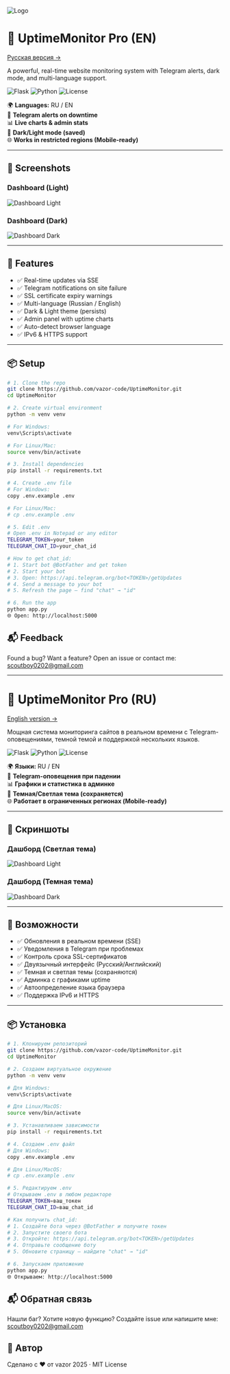 ![Logo](screenshots/logo.png)
# <a id="uptimemonitor-pro-en"></a> 🚀 UptimeMonitor Pro (EN)

[Русская версия →](#uptimemonitor-pro-ru)

A powerful, real-time website monitoring system with Telegram alerts, dark mode, and multi-language support.

![Flask](https://img.shields.io/badge/Flask-3.0.3-green)
![Python](https://img.shields.io/badge/Python-3.10+-blue)
![License](https://img.shields.io/badge/license-MIT-green)

🌍 **Languages:** RU / EN  
🔔 **Telegram alerts on downtime**  
📊 **Live charts & admin stats**  
🌙 **Dark/Light mode (saved)**  
🌐 **Works in restricted regions (Mobile-ready)**

---

## 📸 Screenshots

### Dashboard (Light)
![Dashboard Light](screenshots/dashboard-light.png)

### Dashboard (Dark)
![Dashboard Dark](screenshots/dashboard-dark.png)

---

## 🔧 Features

- ✅ Real-time updates via SSE
- ✅ Telegram notifications on site failure
- ✅ SSL certificate expiry warnings
- ✅ Multi-language (Russian / English)
- ✅ Dark & Light theme (persists)
- ✅ Admin panel with uptime charts
- ✅ Auto-detect browser language
- ✅ IPv6 & HTTPS support

---

## 📦 Setup

```bash
# 1. Clone the repo
git clone https://github.com/vazor-code/UptimeMonitor.git
cd UptimeMonitor

# 2. Create virtual environment
python -m venv venv

# For Windows:
venv\Scripts\activate

# For Linux/Mac:
source venv/bin/activate

# 3. Install dependencies
pip install -r requirements.txt

# 4. Create .env file
# For Windows:
copy .env.example .env

# For Linux/Mac:
# cp .env.example .env

# 5. Edit .env
# Open .env in Notepad or any editor
TELEGRAM_TOKEN=your_token
TELEGRAM_CHAT_ID=your_chat_id

# How to get chat_id:
# 1. Start bot @BotFather and get token
# 2. Start your bot
# 3. Open: https://api.telegram.org/bot<TOKEN>/getUpdates
# 4. Send a message to your bot
# 5. Refresh the page — find "chat" → "id"

# 6. Run the app
python app.py
🌐 Open: http://localhost:5000
```

## 📬 Feedback
Found a bug? Want a feature?
Open an issue or contact me: scoutboy0202@gmail.com

---

# <a id="uptimemonitor-pro-ru"></a>🚀 UptimeMonitor Pro (RU)

[English version →](#uptimemonitor-pro-en)

Мощная система мониторинга сайтов в реальном времени с Telegram-оповещениями, темной темой и поддержкой нескольких языков.

![Flask](https://img.shields.io/badge/Flask-3.0.3-green)
![Python](https://img.shields.io/badge/Python-3.10+-blue)
![License](https://img.shields.io/badge/license-MIT-green)

🌍 **Языки:** RU / EN  
🔔 **Telegram-оповещения при падении**  
📊 **Графики и статистика в админке**  
🌙 **Темная/Светлая тема (сохраняется)**  
🌐 **Работает в ограниченных регионах (Mobile-ready)**

---

## 📸 Скриншоты

### Дашборд (Светлая тема)
![Dashboard Light](screenshots/dashboard-light.png)

### Дашборд (Темная тема)
![Dashboard Dark](screenshots/dashboard-dark.png)

---

## 🔧 Возможности

- ✅ Обновления в реальном времени (SSE)
- ✅ Уведомления в Telegram при проблемах
- ✅ Контроль срока SSL-сертификатов
- ✅ Двуязычный интерфейс (Русский/Английский)
- ✅ Темная и светлая темы (сохраняются)
- ✅ Админка с графиками uptime
- ✅ Автоопределение языка браузера
- ✅ Поддержка IPv6 и HTTPS

---

## 📦 Установка

```bash
# 1. Клонируем репозиторий
git clone https://github.com/vazor-code/UptimeMonitor.git
cd UptimeMonitor

# 2. Создаем виртуальное окружение
python -m venv venv

# Для Windows:
venv\Scripts\activate

# Для Linux/MacOS:
source venv/bin/activate

# 3. Устанавливаем зависимости
pip install -r requirements.txt

# 4. Создаем .env файл
# Для Windows:
copy .env.example .env

# Для Linux/MacOS:
# cp .env.example .env

# 5. Редактируем .env
# Открываем .env в любом редакторе
TELEGRAM_TOKEN=ваш_токен
TELEGRAM_CHAT_ID=ваш_chat_id

# Как получить chat_id:
# 1. Создайте бота через @BotFather и получите токен
# 2. Запустите своего бота
# 3. Откройте: https://api.telegram.org/bot<TOKEN>/getUpdates
# 4. Отправьте сообщение боту
# 5. Обновите страницу — найдите "chat" → "id"

# 6. Запускаем приложение
python app.py
🌐 Открываем: http://localhost:5000
```

## 📬 Обратная связь
Нашли баг? Хотите новую функцию?
Создайте issue или напишите мне: scoutboy0202@gmail.com

## 🎉 Автор
Сделано с ❤️ от vazor
2025 · MIT License
